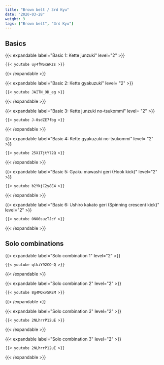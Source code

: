 ```yaml
---
title: "Brown belt / 3rd Kyu"
date: "2020-03-28"
weight: 3
tags: ["Brown belt", "3rd Kyu"]
---
```


## Basics

{{< expandable label="Basic 1: Kette junzuki" level="2" >}}

    {{< youtube uy4fWSxWRzs >}}

{{< /expandable >}}


{{< expandable label="Basic 2: Kette gyakuzuki" level= "2" >}}

    {{< youtube JAITN_9D_eg >}}

{{< /expandable >}}


{{< expandable label="Basic 3: Kette junzuki no-tsukommi" level= "2" >}}

    {{< youtube J-0sdZE7fbg >}}

{{< /expandable >}}


{{< expandable label="Basic 4: Kette gyakuzuki no-tsukommi" level= "2" >}}

    {{< youtube 25X1TjtYl2Q >}}

{{< /expandable >}}


{{< expandable label="Basic 5: Gyaku mawashi geri (Hook kick)" level="2" >}}

    {{< youtube b2YkjC2y8E4 >}}

{{< /expandable >}}


{{< expandable label="Basic 6: Ushiro kakato geri (Spinning crescent kick)" level="2" >}}

    {{< youtube ONO0suzTJcY >}}

{{< /expandable >}}


## Solo combinations

{{< expandable label="Solo combination 1" level="2" >}}

    {{< youtube qlkiY92CQ-Q >}}

{{< /expandable >}}


{{< expandable label="Solo combination 2" level="2" >}}

    {{< youtube 8g4MQxv5KEM >}}

{{< /expandable >}}


{{< expandable label="Solo combination 3" level="2" >}}

    {{< youtube 2NLhrrP12uE >}}

{{< /expandable >}}


{{< expandable label="Solo combination 3" level="2" >}}

    {{< youtube 2NLhrrP12uE >}}

{{< /expandable >}}
